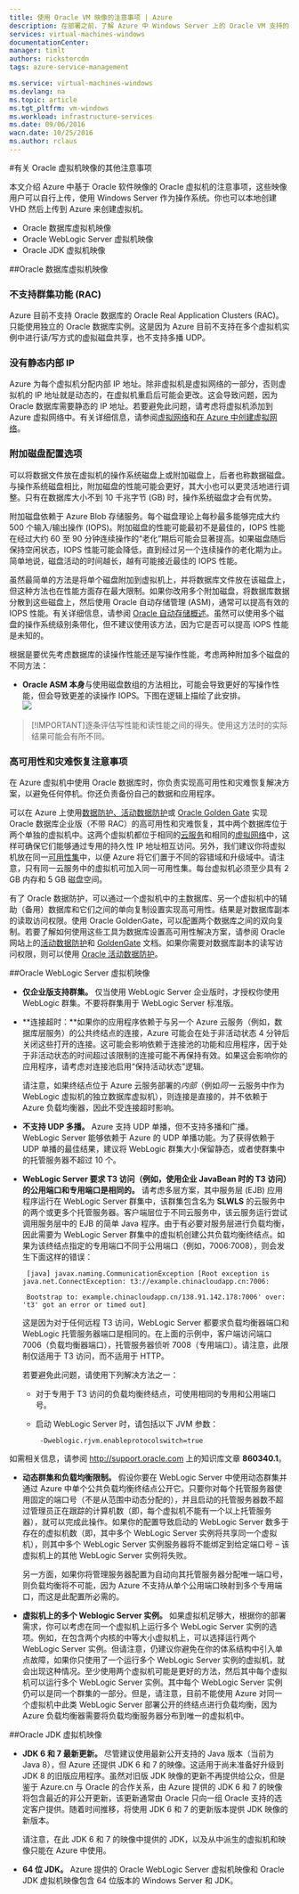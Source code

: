 ```yaml
---
title: 使用 Oracle VM 映像的注意事项 | Azure
description: 在部署之前，了解 Azure 中 Windows Server 上的 Oracle VM 支持的配置以及限制。
services: virtual-machines-windows
documentationCenter: 
manager: timlt
authors: rickstercdn
tags: azure-service-management

ms.service: virtual-machines-windows
ms.devlang: na
ms.topic: article
ms.tgt_pltfrm: vm-windows
ms.workload: infrastructure-services
ms.date: 09/06/2016
wacn.date: 10/25/2016
ms.author: rclaus
---
```


#有关 Oracle 虚拟机映像的其他注意事项

本文介绍 Azure 中基于 Oracle 软件映像的 Oracle 虚拟机的注意事项，这些映像用户可以自行上传，使用 Windows Server 作为操作系统。你也可以本地创建 VHD 然后上传到 Azure 来创建虚拟机。

-  Oracle 数据库虚拟机映像
-  Oracle WebLogic Server 虚拟机映像
-  Oracle JDK 虚拟机映像

##Oracle 数据库虚拟机映像
### 不支持群集功能 (RAC)

Azure 目前不支持 Oracle 数据库的 Oracle Real Application Clusters (RAC)。只能使用独立的 Oracle 数据库实例。这是因为 Azure 目前不支持在多个虚拟机实例中进行读/写方式的虚拟磁盘共享，也不支持多播 UDP。

### 没有静态内部 IP

Azure 为每个虚拟机分配内部 IP 地址。除非虚拟机是虚拟网络的一部分，否则虚拟机的 IP 地址就是动态的，在虚拟机重启后可能会更改。这会导致问题，因为 Oracle 数据库需要静态的 IP 地址。若要避免此问题，请考虑将虚拟机添加到 Azure 虚拟网络中。有关详细信息，请参阅[虚拟网络](../virtual-network/index.md/)和[在 Azure 中创建虚拟网络](../virtual-network/virtual-networks-create-vnet-classic-portal.md)。

### 附加磁盘配置选项

可以将数据文件放在虚拟机的操作系统磁盘上或附加磁盘上，后者也称数据磁盘。与操作系统磁盘相比，附加磁盘的性能可能会更好，其大小也可以更灵活地进行调整。只有在数据库大小不到 10 千兆字节 (GB) 时，操作系统磁盘才会有优势。

附加磁盘依赖于 Azure Blob 存储服务。每个磁盘理论上每秒最多能够完成大约 500 个输入/输出操作 (IOPS)。附加磁盘的性能可能最初不是最佳的，IOPS 性能在经过大约 60 至 90 分钟连续操作的“老化”期后可能会显著提高。如果磁盘随后保持空闲状态，IOPS 性能可能会降低，直到经过另一个连续操作的老化期为止。简单地说，磁盘活动的时间越长，越有可能接近最佳的 IOPS 性能。

虽然最简单的方法是将单个磁盘附加到虚拟机上，并将数据库文件放在该磁盘上，但这种方法也在性能方面存在最大限制。如果你改用多个附加磁盘，将数据库数据分散到这些磁盘上，然后使用 Oracle 自动存储管理 (ASM)，通常可以提高有效的 IOPS 性能。有关详细信息，请参阅 [Oracle 自动存储概述](http://www.oracle.com/technetwork/database/index-100339.html)。虽然可以使用多个磁盘的操作系统级别条带化，但不建议使用该方法，因为它是否可以提高 IOPS 性能是未知的。

根据是要优先考虑数据库的读操作性能还是写操作性能，考虑两种附加多个磁盘的不同方法：

- **Oracle ASM 本身**与使用磁盘数组的方法相比，可能会导致更好的写操作性能，但会导致更差的读操作 IOPS。下图在逻辑上描绘了此安排。  
    ![](./media/virtual-machines-windows-classic-oracle-considerations/image2.png)

>[!IMPORTANT]逐条评估写性能和读性能之间的得失。使用这方法时的实际结果可能会有所不同。

### 高可用性和灾难恢复注意事项

在 Azure 虚拟机中使用 Oracle 数据库时，你负责实现高可用性和灾难恢复解决方案，以避免任何停机。你还负责备份自己的数据和应用程序。

可以在 Azure 上使用[数据防护、活动数据防护](http://www.oracle.com/technetwork/articles/oem/dataguardoverview-083155.html)或 [Oracle Golden Gate](http://www.oracle.com/technetwork/middleware/goldengate) 实现 Oracle 数据库企业版（不带 RAC）的高可用性和灾难恢复，其中两个数据库位于两个单独的虚拟机中。这两个虚拟机都位于相同的[云服务](./virtual-machines-windows-classic-connect-vms.md)和相同的[虚拟网络](../virtual-network/index.md/)中，这样可确保它们能够通过专用的持久性 IP 地址相互访问。另外，我们建议你将虚拟机放在同一[可用性集](./virtual-machines-windows-manage-availability.md)中，以便 Azure 将它们置于不同的容错域和升级域中。请注意，只有同一云服务中的虚拟机可加入同一可用性集。每台虚拟机必须至少具有 2 GB 内存和 5 GB 磁盘空间。

有了 Oracle 数据防护，可以通过一个虚拟机中的主数据库、另一个虚拟机中的辅助（备用）数据库和它们之间的单向复制设置实现高可用性。结果是对数据库副本的读取访问权限。使用 Oracle GoldenGate，可以配置两个数据库之间的双向复制。若要了解如何使用这些工具为数据库设置高可用性解决方案，请参阅 Oracle 网站上的[活动数据防护](http://www.oracle.com/technetwork/database/features/availability/data-guard-documentation-152848.html)和 [GoldenGate](http://docs.oracle.com/goldengate/1212/gg-winux/index.html) 文档。如果你需要对数据库副本的读写访问权限，则可以使用 [Oracle 活动数据防护](http://www.oracle.com/uk/products/database/options/active-data-guard/overview/index.html)。

##Oracle WebLogic Server 虚拟机映像

-  **仅企业版支持群集。** 仅当使用 WebLogic Server 企业版时，才授权你使用 WebLogic 群集。不要将群集用于 WebLogic Server 标准版。

-  **连接超时：**如果你的应用程序依赖于与另一个 Azure 云服务（例如，数据库层服务）的公共终结点的连接，Azure 可能会在处于非活动状态 4 分钟后关闭这些打开的连接。这可能会影响依赖于连接池的功能和应用程序，因于处于非活动状态的时间超过该限制的连接可能不再保持有效。如果这会影响你的应用程序，请考虑对连接池启用“保持活动状态”逻辑。

    请注意，如果终结点位于 Azure 云服务部署的*内部*（例如*同一* 云服务中作为 WebLogic 虚拟机的独立数据库虚拟机），则连接是直接的，并不依赖于 Azure 负载均衡器，因此不受连接超时影响。

-  **不支持 UDP 多播。** Azure 支持 UDP 单播，但不支持多播和广播。WebLogic Server 能够依赖于 Azure 的 UDP 单播功能。为了获得依赖于 UDP 单播的最佳结果，建议将 WebLogic 群集大小保留静态，或者使群集中的托管服务器不超过 10 个。

-  **WebLogic Server 要求 T3 访问（例如，使用企业 JavaBean 时的 T3 访问）的公用端口和专用端口是相同的。** 请考虑多层方案，其中服务层 (EJB) 应用程序运行在 WebLogic Server 群集中，该群集包含名为 **SLWLS** 的云服务中的两个或更多个托管服务器。客户端层位于不同云服务中，该云服务运行尝试调用服务层中的 EJB 的简单 Java 程序。由于有必要对服务层进行负载均衡，因此需要为 WebLogic Server 群集中的虚拟机创建公共负载均衡终结点。如果为该终结点指定的专用端口不同于公用端口（例如，7006:7008），则会发生下面这样的错误：

        [java] javax.naming.CommunicationException [Root exception is java.net.ConnectException: t3://example.chinacloudapp.cn:7006:

        Bootstrap to: example.chinacloudapp.cn/138.91.142.178:7006' over: 't3' got an error or timed out]

    这是因为对于任何远程 T3 访问，WebLogic Server 都要求负载均衡器端口和 WebLogic 托管服务器端口是相同的。在上面的示例中，客户端访问端口 7006（负载均衡器端口），托管服务器侦听 7008（专用端口）。请注意，此限制仅适用于 T3 访问，而不适用于 HTTP。

    若要避免此问题，请使用下列解决方法之一：

    -  对于专用于 T3 访问的负载均衡终结点，可使用相同的专用和公用端口号。

    -  启动 WebLogic Server 时，请包括以下 JVM 参数：

            -Dweblogic.rjvm.enableprotocolswitch=true

如需相关信息，请参阅 <http://support.oracle.com> 上的知识库文章 **860340.1**。

-  **动态群集和负载均衡限制。** 假设你要在 WebLogic Server 中使用动态群集并通过 Azure 中单个公共负载均衡终结点公开它。只要你对每个托管服务器使用固定的端口号（不是从范围中动态分配的），并且启动的托管服务器数不超过管理员正在跟踪的计算机数（即，每个虚拟机不能有一个以上托管服务器），就可以完成此操作。如果你的配置导致启动的 WebLogic Server 数多于存在的虚拟机数（即，其中多个 WebLogic Server 实例将共享同一个虚拟机），则其中多个 WebLogic Server 实例服务器将不能绑定到给定端口号 – 该虚拟机上的其他 WebLogic Server 实例将失败。

    另一方面，如果你将管理服务器配置为自动向其托管服务器分配唯一端口号，则负载均衡将不可能，因为 Azure 不支持从单个公用端口映射到多个专用端口，而这是此配置所必需的。

-  **虚拟机上的多个 Weblogic Server 实例。** 如果虚拟机足够大，根据你的部署需求，你可以考虑在同一个虚拟机上运行多个 WebLogic Server 实例的选项。例如，在包含两个内核的中等大小虚拟机上，可以选择运行两个 WebLogic Server 实例。但请注意，仍建议你避免在你的体系结构中引入单点故障，如果你只使用了一个运行多个 WebLogic Server 实例的虚拟机，就会出现这种情况。至少使用两个虚拟机可能是更好的方法，然后其中每个虚拟机可以运行多个 WebLogic Server 实例。其中每个 WebLogic Server 实例仍可以是同一个群集的一部分。但是，请注意，目前不能使用 Azure 对同一个虚拟机中此类 WebLogic Server 部署公开的终结点进行负载均衡，因为 Azure 负载均衡器需要将负载均衡服务器分布到唯一的虚拟机中。

##Oracle JDK 虚拟机映像

-  **JDK 6 和 7 最新更新。** 尽管建议使用最新公开支持的 Java 版本（当前为 Java 8），但 Azure 还提供 JDK 6 和 7 的映像。这适用于尚未准备好升级到 JDK 8 的旧版应用程序。虽然对旧版 JDK 映像的更新不再提供给公众，但是鉴于 Azure.cn 与 Oracle 的合作关系，由 Azure 提供的 JDK 6 和 7 的映像将包含最近的非公开更新，该更新通常由 Oracle 只向一组 Oracle 支持的选定客户提供。随着时间推移，将使用 JDK 6 和 7 的更新版本提供 JDK 映像的新版本。

    请注意，在此 JDK 6 和 7 的映像中提供的 JDK，以及从中派生的虚拟机和映像只能在 Azure 中使用。

-  **64 位 JDK。** Azure 提供的 Oracle WebLogic Server 虚拟机映像和 Oracle JDK 虚拟机映像包含 64 位版本的 Windows Server 和 JDK。

<!---HONumber=Mooncake_1221_2015-->